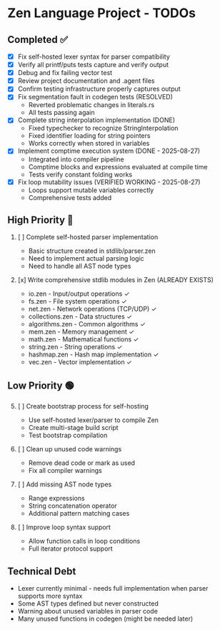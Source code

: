 # Zen Language Project - TODOs

## Completed ✅
- [x] Fix self-hosted lexer syntax for parser compatibility
- [x] Verify all printf/puts tests capture and verify output  
- [x] Debug and fix failing vector test
- [x] Review project documentation and .agent files
- [x] Confirm testing infrastructure properly captures output
- [x] Fix segmentation fault in codegen tests (RESOLVED)
  - Reverted problematic changes in literals.rs
  - All tests passing again
- [x] Complete string interpolation implementation (DONE)
  - Fixed typechecker to recognize StringInterpolation
  - Fixed identifier loading for string pointers
  - Works correctly when stored in variables
- [x] Implement comptime execution system (DONE - 2025-08-27)
  - Integrated into compiler pipeline
  - Comptime blocks and expressions evaluated at compile time
  - Tests verify constant folding works
- [x] Fix loop mutability issues (VERIFIED WORKING - 2025-08-27)
  - Loops support mutable variables correctly
  - Comprehensive tests added

## High Priority 🔴
1. [ ] Complete self-hosted parser implementation
   - Basic structure created in stdlib/parser.zen
   - Need to implement actual parsing logic
   - Need to handle all AST node types
   
2. [x] Write comprehensive stdlib modules in Zen (ALREADY EXISTS)
   - io.zen - Input/output operations ✓
   - fs.zen - File system operations ✓
   - net.zen - Network operations (TCP/UDP) ✓
   - collections.zen - Data structures ✓
   - algorithms.zen - Common algorithms ✓
   - mem.zen - Memory management ✓
   - math.zen - Mathematical functions ✓
   - string.zen - String operations ✓
   - hashmap.zen - Hash map implementation ✓
   - vec.zen - Vector implementation ✓

## Low Priority 🟢  
5. [ ] Create bootstrap process for self-hosting
   - Use self-hosted lexer/parser to compile Zen
   - Create multi-stage build script
   - Test bootstrap compilation
   
6. [ ] Clean up unused code warnings
   - Remove dead code or mark as used
   - Fix all compiler warnings
   
7. [ ] Add missing AST node types
   - Range expressions
   - String concatenation operator
   - Additional pattern matching cases
   
8. [ ] Improve loop syntax support
   - Allow function calls in loop conditions
   - Full iterator protocol support

## Technical Debt
- Lexer currently minimal - needs full implementation when parser supports more syntax
- Some AST types defined but never constructed  
- Warning about unused variables in parser code
- Many unused functions in codegen (might be needed later)